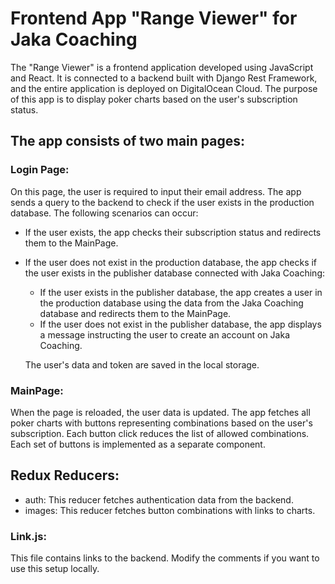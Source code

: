 # Frontend App "Range Viewer" for Jaka Coaching

The "Range Viewer" is a frontend application developed using JavaScript and React. It is connected to a backend built with Django Rest Framework, and the entire application is deployed on DigitalOcean Cloud. The purpose of this app is to display poker charts based on the user's subscription status.

## The app consists of two main pages:

### Login Page:
On this page, the user is required to input their email address. The app sends a query to the backend to check if the user exists in the production database. The following scenarios can occur: 
- If the user exists, the app checks their subscription status and redirects them to the MainPage.
- If the user does not exist in the production database, the app checks if the user exists in the publisher database connected with Jaka Coaching: 
    - If the user exists in the publisher database, the app creates a user in the production database using the data from the Jaka Coaching database and redirects them to the MainPage. 
    - If the user does not exist in the publisher database, the app displays a message instructing the user to create an account on Jaka Coaching. <br>

    The user's data and token are saved in the local storage.

### MainPage:
   When the page is reloaded, the user data is updated. The app fetches all poker charts with buttons representing combinations based on the user's subscription. Each button click reduces the list of allowed combinations. Each set of buttons is implemented as a separate component.

## Redux Reducers:

  - auth: This reducer fetches authentication data from the backend.
  - images: This reducer fetches button combinations with links to charts.

### Link.js:
This file contains links to the backend. Modify the comments if you want to use this setup locally.
